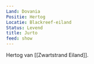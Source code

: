 ```yaml
---
Land: Dovania
Positie: Hertog
Locatie: Blackreef-eiland
Status: Levend
title: Jurto
feed: show
---
```


Hertog van [[Zwartstrand Eiland]].
